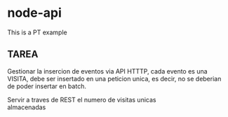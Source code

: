 # node-api

This is a PT example

## TAREA

Gestionar la insercion de eventos via API HTTTP,
cada evento es una VISITA, debe ser insertado en una peticion unica, es decir, no se deberian de poder
insertar en batch.

Servir a traves de REST el numero de visitas unicas  
almacenadas
